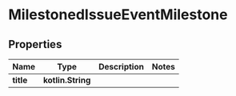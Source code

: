 
# MilestonedIssueEventMilestone

## Properties
Name | Type | Description | Notes
------------ | ------------- | ------------- | -------------
**title** | **kotlin.String** |  | 



